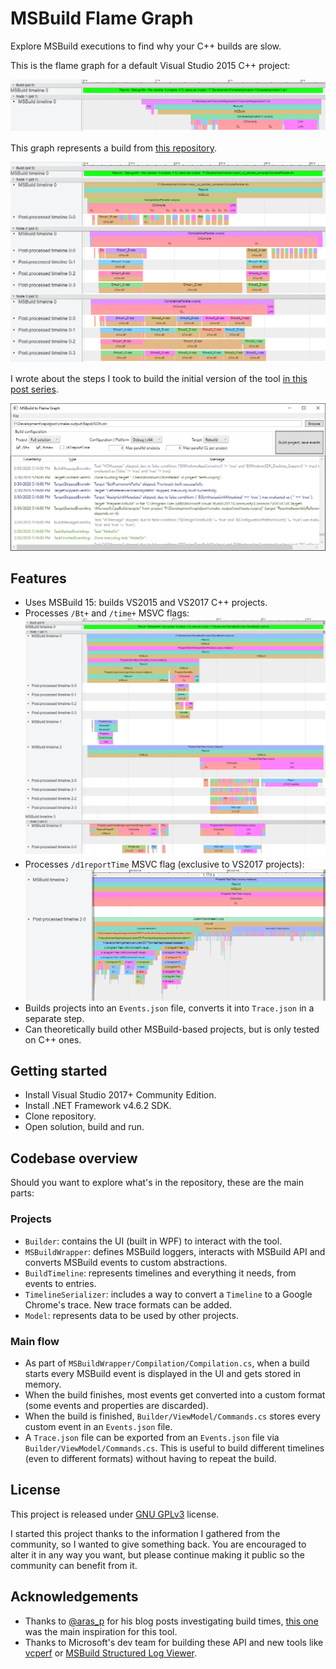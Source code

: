 # MSBuild Flame Graph

Explore MSBuild executions to find why your C++ builds are slow.

This is the flame graph for a default Visual Studio 2015 C++ project:

![Flame Graph: default Visual Studio 2015](./readme-samples/blank-project.png "Flame graph: default Visual Studio 2015 project")

This graph represents a build from [this repository](https://github.com/randomascii/main/tree/master/xperf/vc_parallel_compiles).

![Flame Graph: Bruce Dawson's parallel projects](./readme-samples/random-ascii-parallel.png "Flame graph: Bruce Dawson's parallel projects")

I wrote about the steps I took to build the initial version of the tool [in this post series](http://coding-scars.com/investigating-cpp-compile-times-0/).

![UI screenshot](./readme-samples/ui-screenshot.png "UI screenshot")

## Features

  * Uses MSBuild 15: builds VS2015 and VS2017 C++ projects.
  * Processes `/Bt+` and `/time+` MSVC flags:
    ![Flame Graph: /Bt+ and /time+](./readme-samples/bt-plus-time-plus.png "Flame graph: /Bt+ and /time+")
  * Processes `/d1reportTime` MSVC flag (exclusive to VS2017 projects):
    ![Flame Graph: /d1reportTime](./readme-samples/d1reportTime.png "Flame graph: /d1reportTime")
  * Builds projects into an `Events.json` file, converts it into `Trace.json` in a separate step.
  * Can theoretically build other MSBuild-based projects, but is only tested on C++ ones.

## Getting started

  * Install Visual Studio 2017+ Community Edition.
  * Install .NET Framework v4.6.2 SDK.
  * Clone repository.
  * Open solution, build and run.

## Codebase overview

Should you want to explore what's in the repository, these are the main parts:

### Projects

  * `Builder`: contains the UI (built in WPF) to interact with the tool.
  * `MSBuildWrapper`: defines MSBuild loggers, interacts with MSBuild API and converts MSBuild events to custom abstractions.
  * `BuildTimeline`: represents timelines and everything it needs, from events to entries.
  * `TimelineSerializer`: includes a way to convert a `Timeline` to a Google Chrome's trace. New trace formats can be added.
  * `Model`: represents data to be used by other projects.

### Main flow

  * As part of `MSBuildWrapper/Compilation/Compilation.cs`, when a build starts every MSBuild event is displayed in the UI and gets stored in memory.
  * When the build finishes, most events get converted into a custom format (some events and properties are discarded).
  * When the build is finished, `Builder/ViewModel/Commands.cs` stores every custom event in an `Events.json` file.
  * A `Trace.json` file can be exported from an `Events.json` file via `Builder/ViewModel/Commands.cs`. This is useful to build different timelines (even to different formats) without having to repeat the build.

## License

This project is released under [GNU GPLv3](https://github.com/MetanoKid/msbuild-flame-graph/blob/master/LICENSE.md) license.

I started this project thanks to the information I gathered from the community, so I wanted to give something back. You are encouraged to alter it in any way you want, but please continue making it public so the community can benefit from it.

## Acknowledgements

  * Thanks to [@aras_p](https://twitter.com/aras_p) for his blog posts investigating build times, [this one](https://aras-p.info/blog/2019/01/16/time-trace-timeline-flame-chart-profiler-for-Clang/) was the main inspiration for this tool.
  * Thanks to Microsoft's dev team for building these API and new tools like [vcperf](https://github.com/microsoft/vcperf) or [MSBuild Structured Log Viewer](https://github.com/KirillOsenkov/MSBuildStructuredLog).
